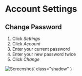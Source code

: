 # Account Settings #

## Change Password ##

1. Click *Settings*
2. Click *Account*
3. Enter your current password
4. Enter your new password twice
5. Click *Change*

![Screenshot](img/account-settings.jpg){ class="shadow" }
